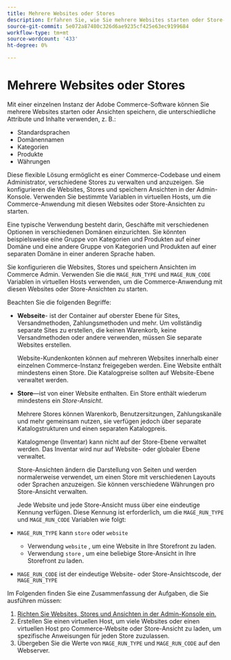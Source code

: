 ```yaml
---
title: Mehrere Websites oder Stores
description: Erfahren Sie, wie Sie mehrere Websites starten oder Store-Ansichten mit verschiedenen Optionen, Domänen und Inhalten implementieren können.
source-git-commit: 5e072a87480c326d6ae9235cf425e63ec9199684
workflow-type: tm+mt
source-wordcount: '433'
ht-degree: 0%

---
```



# Mehrere Websites oder Stores

Mit einer einzelnen Instanz der Adobe Commerce-Software können Sie mehrere Websites starten oder Ansichten speichern, die unterschiedliche Attribute und Inhalte verwenden, z. B.:

- Standardsprachen
- Domänennamen
- Kategorien
- Produkte
- Währungen

Diese flexible Lösung ermöglicht es einer Commerce-Codebase und einem Administrator, verschiedene Stores zu verwalten und anzuzeigen. Sie konfigurieren die Websites, Stores und speichern Ansichten in der Admin-Konsole. Verwenden Sie bestimmte Variablen in virtuellen Hosts, um die Commerce-Anwendung mit diesen Websites oder Store-Ansichten zu starten.

Eine typische Verwendung besteht darin, Geschäfte mit verschiedenen Optionen in verschiedenen Domänen einzurichten. Sie könnten beispielsweise eine Gruppe von Kategorien und Produkten auf einer Domäne und eine andere Gruppe von Kategorien und Produkten auf einer separaten Domäne in einer anderen Sprache haben.

Sie konfigurieren die Websites, Stores und speichern Ansichten im Commerce Admin. Verwenden Sie die `MAGE_RUN_TYPE` und `MAGE_RUN_CODE` Variablen in virtuellen Hosts verwenden, um die Commerce-Anwendung mit diesen Websites oder Store-Ansichten zu starten.

Beachten Sie die folgenden Begriffe:

- **Webseite**- ist der Container auf oberster Ebene für Sites, Versandmethoden, Zahlungsmethoden und mehr. Um vollständig separate Sites zu erstellen, die keinen Warenkorb, keine Versandmethoden oder andere verwenden, müssen Sie separate Websites erstellen.

   Website-Kundenkonten können auf mehreren Websites innerhalb einer einzelnen Commerce-Instanz freigegeben werden. Eine Website enthält mindestens einen Store. Die Katalogpreise sollten auf Website-Ebene verwaltet werden.

- **Store**—ist von einer Website enthalten. Ein Store enthält wiederum mindestens ein *Store-Ansicht*.

   Mehrere Stores können Warenkorb, Benutzersitzungen, Zahlungskanäle und mehr gemeinsam nutzen, sie verfügen jedoch über separate Katalogstrukturen und einen separaten Katalogpreis.

   Katalogmenge (Inventar) kann nicht auf der Store-Ebene verwaltet werden. Das Inventar wird nur auf Website- oder globaler Ebene verwaltet.

   Store-Ansichten ändern die Darstellung von Seiten und werden normalerweise verwendet, um einen Store mit verschiedenen Layouts oder Sprachen anzuzeigen. Sie können verschiedene Währungen pro Store-Ansicht verwalten.

   Jede Website und jede Store-Ansicht muss über eine eindeutige Kennung verfügen. Diese Kennung ist erforderlich, um die `MAGE_RUN_TYPE` und `MAGE_RUN_CODE` Variablen wie folgt:

- `MAGE_RUN_TYPE` kann `store` oder `website`

   - Verwendung `website` , um eine Website in Ihre Storefront zu laden.
   - Verwendung `store` , um eine beliebige Store-Ansicht in Ihre Storefront zu laden.

- `MAGE_RUN_CODE` ist der eindeutige Website- oder Store-Ansichtscode, der `MAGE_RUN_TYPE`

Im Folgenden finden Sie eine Zusammenfassung der Aufgaben, die Sie ausführen müssen:

1. [Richten Sie Websites, Stores und Ansichten in der Admin-Konsole ein.](ms-admin.md)
1. Erstellen Sie einen virtuellen Host, um viele Websites oder einen virtuellen Host pro Commerce-Website oder Store-Ansicht zu laden, um spezifische Anweisungen für jeden Store zuzulassen.
1. Übergeben Sie die Werte von `MAGE_RUN_TYPE` und `MAGE_RUN_CODE` auf den Webserver.
